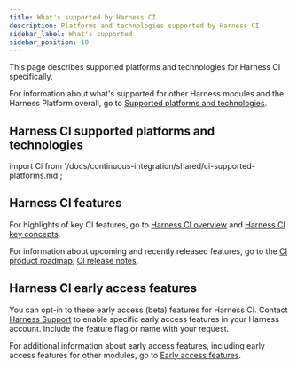 ```yaml
---
title: What's supported by Harness CI
description: Platforms and technologies supported by Harness CI
sidebar_label: What's supported
sidebar_position: 10
---
```


This page describes supported platforms and technologies for Harness CI specifically.

For information about what's supported for other Harness modules and the Harness Platform overall, go to [Supported platforms and technologies](/docs/get-started/supported-platforms-and-technologies.md).

## Harness CI supported platforms and technologies

import Ci from '/docs/continuous-integration/shared/ci-supported-platforms.md';

<Ci />

## Harness CI features

For highlights of key CI features, go to [Harness CI overview](/docs/continuous-integration/get-started/overview.md) and [Harness CI key concepts](/docs/continuous-integration/get-started/key-concepts.md).

For information about upcoming and recently released features, go to the [CI product roadmap](https://developer.harness.io/roadmap/#ci), [CI release notes](/release-notes/continuous-integration).

## Harness CI early access features

You can opt-in to these early access (beta) features for Harness CI. Contact [Harness Support](mailto:support@harness.io) to enable specific early access features in your Harness account. Include the feature flag or name with your request.

For additional information about early access features, including early access features for other modules, go to [Early access features](/release-notes/early-access).


